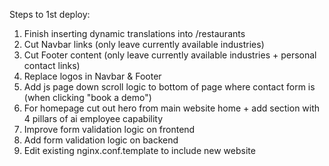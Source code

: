 Steps to 1st deploy:
1) Finish inserting dynamic translations into /restaurants
2) Cut Navbar links (only leave currently available industries)
3) Cut Footer content (only leave currently available industries + personal contact links)
4) Replace logos in Navbar & Footer
5) Add js page down scroll logic to bottom of page where contact form is (when clicking "book a demo")
6) For homepage cut out hero from main website home + add section with 4 pillars of ai employee capability
7) Improve form validation logic on frontend
8) Add form validation logic on backend
9) Edit existing nginx.conf.template to include new website